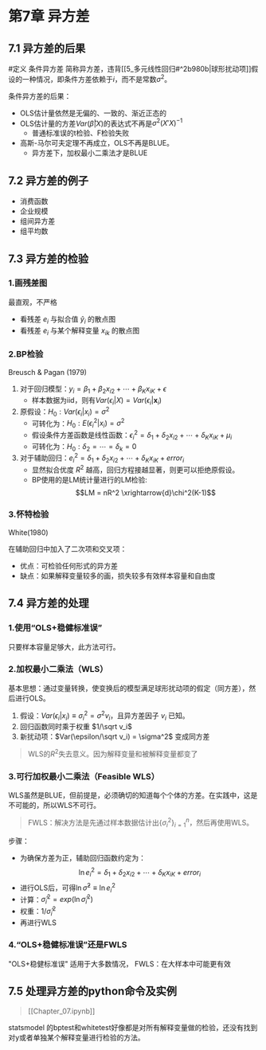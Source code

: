 # 第7章 异方差

## 7.1 异方差的后果
#定义 条件异方差
简称异方差，违背[[5_多元线性回归#^2b980b|球形扰动项]]假设的一种情况，即条件方差依赖于$i$，而不是常数$\sigma^2$。

条件异方差的后果：
- OLS估计量依然是无偏的、一致的、渐近正态的
- OLS估计量的方差$Var(\hat\beta|X)$的表达式不再是$\sigma^2(X'X)^{-1}$
	- 普通标准误的t检验、F检验失败
- 高斯-马尔可夫定理不再成立，OLS不再是BLUE。
	- 异方差下，加权最小二乘法才是BLUE
## 7.2 异方差的例子

- 消费函数
- 企业规模
- 组间异方差
- 组平均数
## 7.3 异方差的检验

### 1.画残差图
最直观，不严格
- 看残差 $e_i$ 与拟合值 $\hat y_i$ 的散点图
- 看残差 $e_i$ 与某个解释变量  $x_{ik}$ 的散点图
### 2.BP检验
Breusch & Pagan (1979)

1. 对于回归模型：$y_i = \beta_1+\beta_2 x_{i2}+\cdots+\beta_K x_{iK}+\epsilon$
	- 样本数据为iid，则有$Var(\epsilon_i|X)=Var(\epsilon_i|\mathbf x_i)$
2. 原假设：$H_0:Var(\epsilon_i | x_i) = \sigma^2$
	- 可转化为：$H_0:E(\epsilon_i^2 | x_i) = \sigma^2$
	- 假设条件方差函数是线性函数：$\epsilon_i^2=\delta_1+\delta_2x_{i2}+\cdots+\delta_K x_{iK}+\mu_i$
	- 可转化为：$H_0:\delta_2=\cdots=\delta_k=0$
3. 对于辅助回归：$e_i^2 = \delta_1+\delta_2x_{i2}+\cdots+\delta_K x_{iK}+error_i$
	- 显然拟合优度 $R^2$ 越高，回归方程接越显著，则更可以拒绝原假设。
	- BP使用的是LM统计量进行的LM检验:$$LM = nR^2 \xrightarrow{d}\chi^2(K-1)$$
### 3.怀特检验
White(1980)

在辅助回归中加入了二次项和交叉项：
- 优点：可检验任何形式的异方差
- 缺点：如果解释变量较多的画，损失较多有效样本容量和自由度
## 7.4 异方差的处理

### 1.使用“OLS+稳健标准误”
只要样本容量足够大，此方法可行。
### 2.加权最小二乘法（WLS）
基本思想：通过变量转换，使变换后的模型满足球形扰动项的假定（同方差），然后进行OLS。

1. 假设：$Var(\epsilon_i|x_i) \equiv \sigma_i^2 = \sigma^2 v_i$，且异方差因子 $v_i$ 已知。
2. 回归函数同时乘于权重 $1/\sqrt v_i$
3. 新扰动项：$Var(\epsilon/\sqrt v_i) = \sigma^2$ 变成同方差

> WLS的$R^2$失去意义。因为解释变量和被解释变量都变了
### 3.可行加权最小二乘法（Feasible WLS）
WLS虽然是BLUE，但前提是，必须确切的知道每个个体的方差。在实践中，这是不可能的，所以WLS不可行。

> FWLS：解决方法是先通过样本数据估计出$\lbrace \sigma_i^2 \rbrace_{i=1}^n$，然后再使用WLS。

步骤：
- 为确保方差为正，辅助回归函数约定为：$$\ln e_i^2=\delta_1+\delta_2x_{i2}+\cdots+\delta_K x_{iK}+error_i$$
- 进行OLS后，可得$\ln \hat\sigma^2 \equiv \ln e_i^2$
- 计算：$\hat\sigma_i^2 = exp(\ln \hat\sigma_i^2)$
- 权重：$1/\hat\sigma_i^2$
- 再进行WLS
### 4.“OLS+稳健标准误”还是FWLS

"OLS+稳健标准误" 适用于大多数情况，
FWLS：在大样本中可能更有效
## 7.5 处理异方差的python命令及实例

> [[Chapter_07.ipynb]]

statsmodel 的bptest和whitetest好像都是对所有解释变量做的检验，还没有找到对y或者单独某个解释变量进行检验的方法。